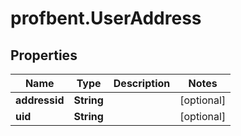 # profbent.UserAddress

## Properties
Name | Type | Description | Notes
------------ | ------------- | ------------- | -------------
**addressid** | **String** |  | [optional] 
**uid** | **String** |  | [optional] 
